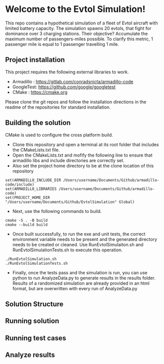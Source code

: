 # Welcome to the Evtol Simulation! 
This repo contains a hypothetical simulation of a fleet of Evtol aircraft with limited battery capacity. The simulation spawns 20 evtols, that fight for dominance over 3 charging stations. Their objective? Accumulate the maximum number of passengers-miles possible. To clarify this metric, 1 passenger mile is equal to 1 passenger travelling 1 mile.

## Project installation
This project requires the following external libraries to work. 
- Armadillo : https://gitlab.com/conradsnicta/armadillo-code
- GoogleTest: https://github.com/google/googletest
- CMake : https://cmake.org

Please clone the git repos and follow the installation directions in the readme of the repositories for standard installation.


## Building the solution

CMake is used to configure the cross platform build. 
- Clone this repository and open a terminal at its root folder that includes the CMakeLists.txt file.
- Open the CMakeLists.txt and mofify the following line to ensure that armadillo libs and include directories are correctly set. 
- Also set the project home directory to be at the clone location of this repository

```
set(ARMADILLO_INCLUDE_DIR /Users/username/Documents/Github/armadillo-code/include)
set(ARMADILLO_LIBRARIES /Users/username/Documents/Github/armadillo-code)
set(PROJECT_HOME_DIR "/Users/username/Documents/Github/EvtolSimulation" Global)
```

- Next, use the following commands to build.
```
cmake -S . -B build
cmake --build build
```

- Once built successfully, to run the exe and unit tests, the correct environment variable needs to be present and the generated directory needs to be created or cleaned. Use RunEvtolSimulaiton.sh and RunEvtolSimulationTests.sh to execute this operation.

```
./RunEvtolSimulation.sh
./RunEvtolSimulationTests.sh
```

- Finally, once the tests pass and the simulation is run, you can use python to run AnalyzeData.py to generate results in the results folder. Results of a randomized simulation are already provided in an html format, but are overwritten with every run of AnalyzeData.py

## Solution Structure

## Running solution
## Running test cases
## Analyze results

